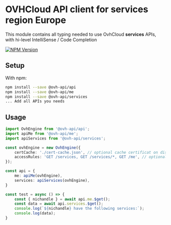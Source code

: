 # OVHCloud API client for **services** region Europe

This module contains all typing needed to use OvhCloud **services** APIs, with hi-level IntelliSense / Code Completion

[![NPM Version](https://img.shields.io/npm/v/@ovh-api/services.svg?style=flat)](https://www.npmjs.org/package/@ovh-api/services)

## Setup

With npm:

```bash
npm install --save @ovh-api/api
npm install --save @ovh-api/me
npm install --save @ovh-api/services
... Add all APIs you needs
```

## Usage

```typescript
import OvhEngine from '@ovh-api/api';
import apiMe from '@ovh-api/me';
import apiServices from '@ovh-api/services';

const ovhEngine = new OvhEngine({ 
    certCache: './cert-cache.json', // optional cache certificat on disk.
    accessRules: 'GET /services, GET /services/*, GET /me', // optional limit the requested privileges.
});

const api = {
    me: apiMe(ovhEngine),
    services: apiServices(ovhEngine),
}

const test = async () => {
    const { nichandle } = await api.me.$get();
    const data = await api.services.$get();
    console.log(`${nichandle} have the following services:`);
    console.log(data);
}
```
